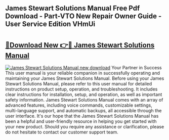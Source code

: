 ## James Stewart Solutions Manual Free Pdf Download - Part-VTO New Repair Owner Guide - User Service Edition VHmUi

# <h2><a href="http://bc82007.oget.top/?id=James+Stewart+Solutions+Manual">🔗Download New 👉🔴 James Stewart Solutions Manual</a></h2>

[![James Stewart Solutions Manual new download](https://i.imgur.com/5g1atiW.png)](http://bc82007.oget.top/?id=James+Stewart+Solutions+Manual)
Your Partner in Success This user manual is your reliable companion in successfully operating and maintaining your James Stewart Solutions Manual. Before using your James Stewart Solutions Manual, please refer to this user manual for detailed instructions on product setup, operation, and troubleshooting. It includes clear instructions for installation, setup, and operation, as well as important safety information. James Stewart Solutions Manual comes with an array of advanced features, including voice commands, customizable settings, multi-language support, and automatic backups, all accessible through the user interface. It's our hope that the James Stewart Solutions Manual has been a helpful and user-friendly resource in helping you get started with your new product. Should you require any assistance or clarification, please do not hesitate to contact our customer support team.
